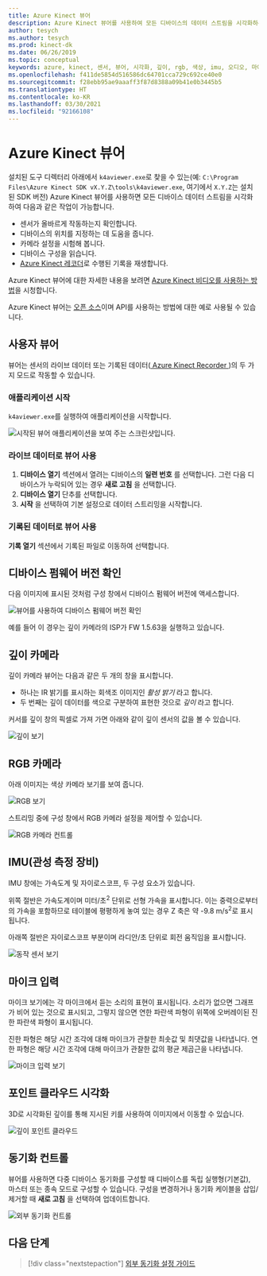 ```yaml
---
title: Azure Kinect 뷰어
description: Azure Kinect 뷰어를 사용하여 모든 디바이스의 데이터 스트림을 시각화하는 방법을 이해합니다.
author: tesych
ms.author: tesych
ms.prod: kinect-dk
ms.date: 06/26/2019
ms.topic: conceptual
keywords: azure, kinect, 센서, 뷰어, 시각화, 깊이, rgb, 색상, imu, 오디오, 마이크, 포인트 클라우드
ms.openlocfilehash: f411de5854d516586dc64701cca729c692ce40e0
ms.sourcegitcommit: f28ebb95ae9aaaff3f87d8388a09b41e0b3445b5
ms.translationtype: HT
ms.contentlocale: ko-KR
ms.lasthandoff: 03/30/2021
ms.locfileid: "92166108"
---
```

# <a name="azure-kinect-viewer"></a>Azure Kinect 뷰어

설치된 도구 디렉터리 아래에서 `k4aviewer.exe`로 찾을 수 있는(예: `C:\Program Files\Azure Kinect SDK vX.Y.Z\tools\k4aviewer.exe`, 여기에서 `X.Y.Z`는 설치된 SDK 버전) Azure Kinect 뷰어를 사용하면 모든 디바이스 데이터 스트림을 시각화하여 다음과 같은 작업이 가능합니다.

* 센서가 올바르게 작동하는지 확인합니다.
* 디바이스의 위치를 지정하는 데 도움을 줍니다.
* 카메라 설정을 시험해 봅니다.
* 디바이스 구성을 읽습니다.
* [Azure Kinect 레코더](azure-kinect-recorder.md)로 수행된 기록을 재생합니다.

Azure Kinect 뷰어에 대한 자세한 내용을 보려면 [Azure Kinect 비디오를 사용하는 방법](https://www.microsoft.com/videoplayer/embed/RE3hNwG)을 시청합니다.

Azure Kinect 뷰어는 [오픈 소스](https://github.com/microsoft/Azure-Kinect-Sensor-SDK/tree/develop/tools/k4aviewer)이며 API를 사용하는 방법에 대한 예로 사용될 수 있습니다.

## <a name="use-viewer"></a>사용자 뷰어

뷰어는 센서의 라이브 데이터 또는 기록된 데이터([ Azure Kinect Recorder ](azure-kinect-recorder.md))의 두 가지 모드로 작동할 수 있습니다.

### <a name="start-application"></a>애플리케이션 시작

`k4aviewer.exe`를 실행하여 애플리케이션을 시작합니다.

![시작된 뷰어 애플리케이션을 보여 주는 스크린샷입니다.](./media/how-to-guides/open-viewer.png)

### <a name="use-the-viewer-with-live-data"></a>라이브 데이터로 뷰어 사용

1. **디바이스 열기** 섹션에서 열려는 디바이스의 **일련 번호** 를 선택합니다. 그런 다음 디바이스가 누락되어 있는 경우 **새로 고침** 을 선택합니다.
2. **디바이스 열기** 단추를 선택합니다.
3. **시작** 을 선택하여 기본 설정으로 데이터 스트리밍을 시작합니다.

### <a name="use-the-viewer-with-recorded-data"></a>기록된 데이터로 뷰어 사용

**기록 열기** 섹션에서 기록된 파일로 이동하여 선택합니다.

## <a name="check-device-firmware-version"></a>디바이스 펌웨어 버전 확인

다음 이미지에 표시된 것처럼 구성 창에서 디바이스 펌웨어 버전에 액세스합니다.

![뷰어를 사용하여 디바이스 펌웨어 버전 확인](./media/how-to-guides/check-firmware-update.png)

예를 들어 이 경우는 깊이 카메라의 ISP가 FW 1.5.63을 실행하고 있습니다.

## <a name="depth-camera"></a>깊이 카메라

깊이 카메라 뷰어는 다음과 같은 두 개의 창을 표시합니다.

* 하나는 IR 밝기를 표시하는 회색조 이미지인 *활성 밝기* 라고 합니다.
* 두 번째는 깊이 데이터를 색으로 구분하여 표현한 것으로 *깊이* 라고 합니다.

커서를 깊이 창의 픽셀로 가져 가면 아래와 같이 깊이 센서의 값을 볼 수 있습니다.

![깊이 보기](./media/how-to-guides/depth-camera.png)

## <a name="rgb-camera"></a>RGB 카메라

아래 이미지는 색상 카메라 보기를 보여 줍니다.

![RGB 보기](./media/how-to-guides/viewer-rgb-camera.png)

스트리밍 중에 구성 창에서 RGB 카메라 설정을 제어할 수 있습니다.

![RGB 카메라 컨트롤](./media/how-to-guides/rgb-camera-settings.png)

## <a name="inertial-measurement-unit-imu"></a>IMU(관성 측정 장비)

IMU 창에는 가속도계 및 자이로스코프, 두 구성 요소가 있습니다.

위쪽 절반은 가속도계이며 미터/초<sup>2</sup> 단위로 선형 가속을 표시합니다.  이는 중력으로부터의 가속을 포함하므로 테이블에 평평하게 놓여 있는 경우 Z 축은 약 -9.8 m/s<sup>2</sup>로 표시됩니다.

아래쪽 절반은 자이로스코프 부분이며 라디안/초 단위로 회전 움직임을 표시합니다.

![동작 센서 보기](./media/how-to-guides/viewer-mu-settings.png)

## <a name="microphone-input"></a>마이크 입력

마이크 보기에는 각 마이크에서 듣는 소리의 표현이 표시됩니다. 소리가 없으면 그래프가 비어 있는 것으로 표시되고, 그렇지 않으면 연한 파란색 파형이 위쪽에 오버레이된 진한 파란색 파형이 표시됩니다.

진한 파형은 해당 시간 조각에 대해 마이크가 관찰한 최솟값 및 최댓값을 나타냅니다. 연한 파형은 해당 시간 조각에 대해 마이크가 관찰한 값의 평균 제곱근을 나타냅니다.

![마이크 입력 보기](./media/how-to-guides/microphone-data.png)

## <a name="point-cloud-visualization"></a>포인트 클라우드 시각화

3D로 시각화된 깊이를 통해 지시된 키를 사용하여 이미지에서 이동할 수 있습니다.

![깊이 포인트 클라우드](./media/how-to-guides/depth-point-cloud.png)

## <a name="synchronization-control"></a>동기화 컨트롤

뷰어를 사용하면 다중 디바이스 동기화를 구성할 때 디바이스를 독립 실행형(기본값), 마스터 또는 종속 모드로 구성할 수 있습니다.
구성을 변경하거나 동기화 케이블을 삽입/제거할 때 **새로 고침** 을 선택하여 업데이트합니다.

![외부 동기화 컨트롤](./media/how-to-guides/sync-control.png)

## <a name="next-steps"></a>다음 단계

> [!div class="nextstepaction"]
>[외부 동기화 설정 가이드](https://support.microsoft.com/help/4494429/sync-multiple-azure-kinect-dk-devices)
